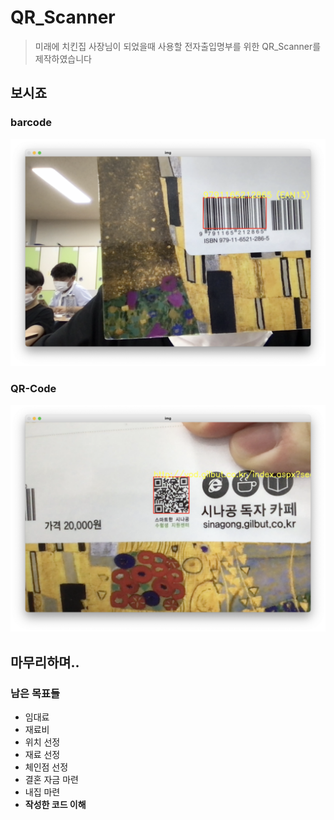 # QR_Scanner

> 미래에 치킨집 사장님이 되었을때 사용할 전자출입명부를 위한 QR_Scanner를 제작하였습니다

## 보시죠

### barcode
![barcode](images/barcode.png)

### QR-Code
![QR-Code](images/qr-code.png)

## 마무리하며..

### 남은 목표들

- 임대료
- 재료비
- 위치 선정
- 재료 선정
- 체인점 선정
- 결혼 자금 마련
- 내집 마련
- **작성한 코드 이해**